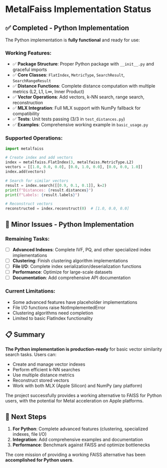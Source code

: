 # MetalFaiss Implementation Status

## ✅ Completed - Python Implementation

The Python implementation is **fully functional** and ready for use:

### Working Features:
- ✅ **Package Structure**: Proper Python package with `__init__.py` and graceful imports
- ✅ **Core Classes**: `FlatIndex`, `MetricType`, `SearchResult`, `SearchRangeResult`
- ✅ **Distance Functions**: Complete distance computation with multiple metrics (L2, L1, L∞, Inner Product)
- ✅ **Vector Operations**: Add vectors, k-NN search, range search, reconstruction
- ✅ **MLX Integration**: Full MLX support with NumPy fallback for compatibility
- ✅ **Tests**: Unit tests passing (3/3 in `test_distances.py`)
- ✅ **Examples**: Comprehensive working example in `basic_usage.py`

### Supported Operations:
```python
import metalfaiss

# Create index and add vectors
index = metalfaiss.FlatIndex(3, metalfaiss.MetricType.L2)
vectors = [[1.0, 0.0, 0.0], [0.0, 1.0, 0.0], [0.0, 0.0, 1.0]]
index.add(vectors)

# Search for similar vectors  
result = index.search([[0.9, 0.1, 0.1]], k=2)
print(f"Distances: {result.distances}")
print(f"Labels: {result.labels}")

# Reconstruct vectors
reconstructed = index.reconstruct(0)  # [1.0, 0.0, 0.0]
```

 

## 🔧 Minor Issues - Python Implementation

### Remaining Tasks:
- [ ] **Advanced Indexes**: Complete IVF, PQ, and other specialized index implementations
- [ ] **Clustering**: Finish clustering algorithm implementations  
- [ ] **File I/O**: Complete index serialization/deserialization functions
- [ ] **Performance**: Optimize for large-scale datasets
- [ ] **Documentation**: Add comprehensive API documentation

### Current Limitations:
- Some advanced features have placeholder implementations
- File I/O functions raise NotImplementedError
- Clustering algorithms need completion
- Limited to basic FlatIndex functionality

## 📋 Summary

**The Python implementation is production-ready** for basic vector similarity search tasks. Users can:
- Create and manage vector indexes
- Perform efficient k-NN searches
- Use multiple distance metrics
- Reconstruct stored vectors
- Work with both MLX (Apple Silicon) and NumPy (any platform)

The project successfully provides a working alternative to FAISS for Python users, with the potential for Metal acceleration on Apple platforms.

## 🚀 Next Steps

1. **For Python**: Complete advanced features (clustering, specialized indexes, file I/O)
2. **Integration**: Add comprehensive examples and documentation
3. **Performance**: Benchmark against FAISS and optimize bottlenecks

The core mission of providing a working FAISS alternative has been **accomplished for Python users**.

